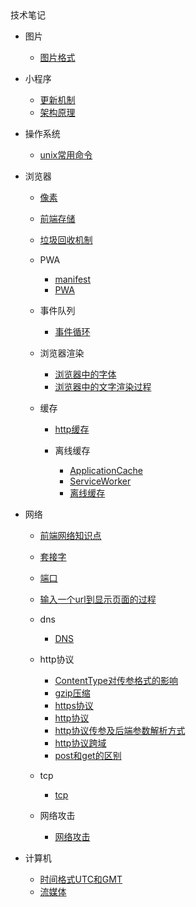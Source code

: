 <div class="sidebar-title">技术笔记</div>
<template id="root-breadcrumb">底层知识</template>

- 图片

  - [图片格式](document/技术笔记/底层知识/图片/图片格式.md)

- 小程序

  - [更新机制](document/技术笔记/底层知识/小程序/更新机制.md)
  - [架构原理](document/技术笔记/底层知识/小程序/架构原理.md)

- 操作系统

  - [unix常用命令](document/技术笔记/底层知识/操作系统/unix常用命令.md)

- 浏览器

  - [像素](document/技术笔记/底层知识/浏览器/像素.md)
  - [前端存储](document/技术笔记/底层知识/浏览器/前端存储.md)
  - [垃圾回收机制](document/技术笔记/底层知识/浏览器/垃圾回收机制.md)

  - PWA

    - [manifest](document/技术笔记/底层知识/浏览器/PWA/manifest.md)
    - [PWA](document/技术笔记/底层知识/浏览器/PWA/PWA.md)

  - 事件队列

    - [事件循环](document/技术笔记/底层知识/浏览器/事件队列/事件循环.md)

  - 浏览器渲染

    - [浏览器中的字体](document/技术笔记/底层知识/浏览器/浏览器渲染/浏览器中的字体.md)
    - [浏览器中的文字渲染过程](document/技术笔记/底层知识/浏览器/浏览器渲染/浏览器中的文字渲染过程.md)

  - 缓存

    - [http缓存](document/技术笔记/底层知识/浏览器/缓存/http缓存.md)

    - 离线缓存

      - [ApplicationCache](document/技术笔记/底层知识/浏览器/缓存/离线缓存/ApplicationCache.md)
      - [ServiceWorker](document/技术笔记/底层知识/浏览器/缓存/离线缓存/ServiceWorker.md)
      - [离线缓存](document/技术笔记/底层知识/浏览器/缓存/离线缓存/离线缓存.md)

- 网络

  - [前端网络知识点](document/技术笔记/底层知识/网络/前端网络知识点.md)
  - [套接字](document/技术笔记/底层知识/网络/套接字.md)
  - [端口](document/技术笔记/底层知识/网络/端口.md)
  - [输入一个url到显示页面的过程](document/技术笔记/底层知识/网络/输入一个url到显示页面的过程.md)

  - dns

    - [DNS](document/技术笔记/底层知识/网络/dns/DNS.md)

  - http协议

    - [ContentType对传参格式的影响](document/技术笔记/底层知识/网络/http协议/ContentType对传参格式的影响.md)
    - [gzip压缩](document/技术笔记/底层知识/网络/http协议/gzip压缩.md)
    - [https协议](document/技术笔记/底层知识/网络/http协议/https协议.md)
    - [http协议](document/技术笔记/底层知识/网络/http协议/http协议.md)
    - [http协议传参及后端参数解析方式](document/技术笔记/底层知识/网络/http协议/http协议传参及后端参数解析方式.md)
    - [http协议跨域](document/技术笔记/底层知识/网络/http协议/http协议跨域.md)
    - [post和get的区别](document/技术笔记/底层知识/网络/http协议/post和get的区别.md)

  - tcp

    - [tcp](document/技术笔记/底层知识/网络/tcp/tcp.md)

  - 网络攻击

    - [网络攻击](document/技术笔记/底层知识/网络/网络攻击/网络攻击.md)

- 计算机

  - [时间格式UTC和GMT](document/技术笔记/底层知识/计算机/时间格式UTC和GMT.md)
  - [流媒体](document/技术笔记/底层知识/计算机/流媒体.md)

